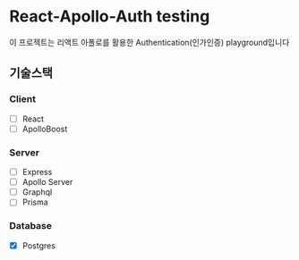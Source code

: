 # React-Apollo-Auth testing

이 프로젝트는 리액트 아폴로를 활용한 Authentication(인가인증) playground입니다

## 기술스택

### Client

- [ ] React
- [ ] ApolloBoost

### Server

- [ ] Express
- [ ] Apollo Server
- [ ] Graphql
- [ ] Prisma

### Database

- [x] Postgres
